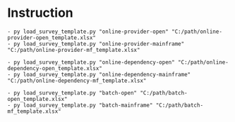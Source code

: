 # Instruction
    - py load_survey_template.py "online-provider-open" "C:/path/online-provider-open_template.xlsx"
    - py load_survey_template.py "online-provider-mainframe" "C:/path/online-provider-mf_template.xlsx"

    - py load_survey_template.py "online-dependency-open" "C:/path/online-dependency-open_template.xlsx"
    - py load_survey_template.py "online-dependency-mainframe" "C:/path/online-dependency-mf_template.xlsx"

    - py load_survey_template.py "batch-open" "C:/path/batch-open_template.xlsx"
    - py load_survey_template.py "batch-mainframe" "C:/path/batch-mf_template.xlsx"